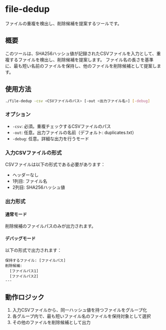 # file-dedup

ファイルの重複を検出し、削除候補を提案するツールです。

## 概要

このツールは、SHA256ハッシュ値が記録されたCSVファイルを入力として、重複するファイルを検出し、削除候補を提案します。
ファイル名の長さを基準に、最も短い名前のファイルを保持し、他のファイルを削除候補として提案します。

## 使用方法

```bash
./file-dedup -csv <CSVファイルのパス> [-out <出力ファイル名>] [-debug]
```

### オプション

- `-csv`: 必須。重複チェックするCSVファイルのパス
- `-out`: 任意。出力ファイルの名前（デフォルト: duplicates.txt）
- `-debug`: 任意。詳細な出力を行うモード

### 入力CSVファイルの形式

CSVファイルは以下の形式である必要があります：
- ヘッダーなし
- 1列目: ファイル名
- 2列目: SHA256ハッシュ値

### 出力形式

#### 通常モード
削除候補のファイルパスのみが出力されます。

#### デバッグモード
以下の形式で出力されます：
```
保持するファイル: [ファイルパス]
削除候補:
  [ファイルパス1]
  [ファイルパス2]
---
```

## 動作ロジック

1. 入力CSVファイルから、同一ハッシュ値を持つファイルをグループ化
2. 各グループ内で、最も短いファイル名のファイルを保持対象として選択
3. その他のファイルを削除候補として出力